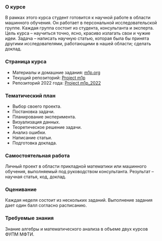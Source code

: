 ### О курсе

В рамках этого курса студент готовится к научной работе в области машинного обучения. Он работает в персональной исследовательской группе. Каждая группа состоит из студента, консультанта и эксперта. Цель курса – научиться точно, ясно, красиво излагать свои и чужие идеи. Задача – написать научную статью, которая была бы принята другими исследователями, работающими в нашей области; сделать доклад.

### Страница курса

- Материалы и домашние задания: [m1p.org](https://m1p.org/)
- Текущий репозиторий: [Project m1p](https://github.com/intsystems/m1p)
- Репозиторий 2022 года: [Project m1p_2022](https://github.com/Intelligent-Systems-Phystech/m1p_2022)

### Тематический план

- Выбор своего проекта.
- Постановка задачи.
- Планирование эксперимента.
- Визуализация данных.
- Теоретическое решение задачи.
- Анализ ошибки.
- Написание статьи.
- Подготовка доклада.

### Самостоятельная работа

Личный проект в области прикладной математики или машинного обучения, выполняемый под руководством консультанта. Результат – научная статья, код, доклад.

### Оценивание

Каждая неделя состоит из нескольких заданий. Выполнение задания дает один балл согласно расписанию.

### Требуемые знания

Знание алгебры и математического анализа в объеме двух курсов ФУПМ МФТИ.
